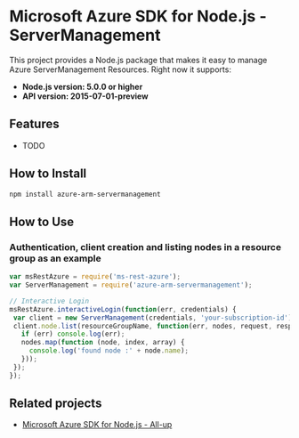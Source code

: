 # Microsoft Azure SDK for Node.js - ServerManagement

This project provides a Node.js package that makes it easy to manage Azure ServerManagement Resources. Right now it supports:
- **Node.js version: 5.0.0 or higher**
- **API version: 2015-07-01-preview**

## Features

 - TODO

## How to Install

```bash
npm install azure-arm-servermanagement
```

## How to Use

### Authentication, client creation and listing nodes in a resource group as an example

 ```javascript
 var msRestAzure = require('ms-rest-azure');
 var ServerManagement = require('azure-arm-servermanagement');
 
 // Interactive Login
 msRestAzure.interactiveLogin(function(err, credentials) {
  var client = new ServerManagement(credentials, 'your-subscription-id');
  client.node.list(resourceGroupName, function(err, nodes, request, response) {
    if (err) console.log(err);
    nodes.map(function (node, index, array) {
      console.log('found node :' + node.name);
    }));
  });
 });
 ```

## Related projects

- [Microsoft Azure SDK for Node.js - All-up](https://github.com/WindowsAzure/azure-sdk-for-node)
